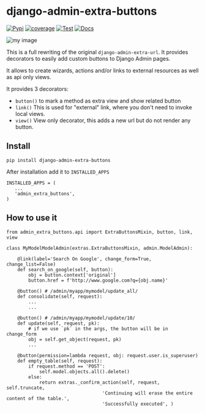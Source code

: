 django-admin-extra-buttons
==========================


[![Pypi](https://badge.fury.io/py/django-admin-extra-buttons.svg)](https://badge.fury.io/py/django-admin-extra-buttons)
[![coverage](https://codecov.io/github/saxix/django-admin-extra-buttons/coverage.svg?branch=develop)](https://codecov.io/github/saxix/django-admin-extra-buttons?branch=develop)
[![Test](https://github.com/saxix/django-admin-extra-buttons/actions/workflows/test.yml/badge.svg)](https://github.com/saxix/django-admin-extra-buttons/actions/workflows/test.yml)
[![Docs](https://github.com/saxix/django-admin-extra-buttons/actions/workflows/docs.yml/badge.svg)](https://github.com/saxix/django-admin-extra-buttons/actions/workflows/docs.yml)

![my image](https://raw.githubusercontent.com/saxix/django-admin-extra-buttons/develop/docs/images/screenshot.png)

This is a full rewriting of the original `django-admin-extra-url`. It
provides decorators to easily add custom buttons to Django Admin pages.

It allows to create wizards, actions and/or links to external resources 
as well as api only views.

It provides 3 decorators: 

- ``button()`` to mark a method as extra view and show related button
- ``link()`` This is used for "external" link, where you don't need to invoke local views.
- ``view()`` View only decorator, this adds a new url but do not render any button.


Install
-------

    pip install django-admin-extra-buttons


After installation add it to ``INSTALLED_APPS``

    INSTALLED_APPS = (
       ...
       'admin_extra_buttons',
    )

How to use it
-------------

    from admin_extra_buttons.api import ExtraButtonsMixin, button, link, view

    class MyModelModelAdmin(extras.ExtraButtonsMixin, admin.ModelAdmin):

        @link(label='Search On Google', change_form=True, change_list=False)
        def search_on_google(self, button):
            obj = button.context['original']
            button.href = f'http://www.google.com?q={obj.name}'

        @button() # /admin/myapp/mymodel/update_all/
        def consolidate(self, request):
            ...
            ...

        @button() # /admin/myapp/mymodel/update/10/
        def update(self, request, pk):
            # if we use `pk` in the args, the button will be in change_form
            obj = self.get_object(request, pk)
            ...

        @button(permission=lambda request, obj: request.user.is_superuser)
        def empty_table(self, request):
            if request.method == 'POST':
                self.model.objects.all().delete()
            else:
                return extras._confirm_action(self, request, self.truncate,
                                       'Continuing will erase the entire content of the table.',
                                       'Successfully executed', )
